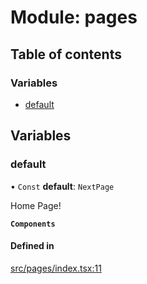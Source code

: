 # Module: pages

## Table of contents

### Variables

- [default](../wiki/pages#default)

## Variables

### default

• `Const` **default**: `NextPage`

Home Page!

**`Components`**

#### Defined in

[src/pages/index.tsx:11](https://github.com/omerdemirkan/cs-130-project/blob/c363b4d/web/src/pages/index.tsx#L11)
